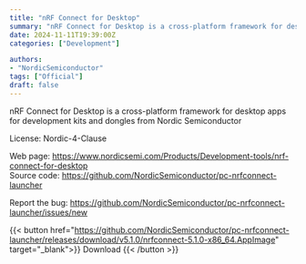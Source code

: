 ```yaml
---
title: "nRF Connect for Desktop"
summary: "nRF Connect for Desktop is a cross-platform framework for desktop apps for development kits and dongles from Nordic Semiconductor"
date: 2024-11-11T19:39:00Z
categories: ["Development"]

authors:
- "NordicSemiconductor"
tags: ["Official"]
draft: false
---
```


nRF Connect for Desktop is a cross-platform framework for desktop apps for development kits and dongles from Nordic Semiconductor

License: Nordic-4-Clause

Web page: <https://www.nordicsemi.com/Products/Development-tools/nrf-connect-for-desktop>  
Source code: <https://github.com/NordicSemiconductor/pc-nrfconnect-launcher>

Report the bug: <https://github.com/NordicSemiconductor/pc-nrfconnect-launcher/issues/new>  

{{< button href="https://github.com/NordicSemiconductor/pc-nrfconnect-launcher/releases/download/v5.1.0/nrfconnect-5.1.0-x86_64.AppImage" target="_blank">}}
Download
{{< /button >}}